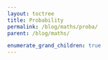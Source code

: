 ```yaml
---
layout: toctree
title: Probability
permalink: /blog/maths/proba/
parent: /blog/maths/

enumerate_grand_children: true
---
```

